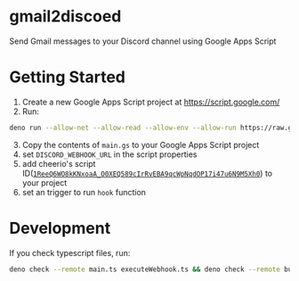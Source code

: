 # gmail2discoed

Send Gmail messages to your Discord channel using Google Apps Script

# Getting Started

1. Create a new Google Apps Script project at https://script.google.com/
2. Run:

```bash
deno run --allow-net --allow-read --allow-env --allow-run https://raw.githubusercontent.com/takker99/gmail2discord/main/build.ts > main.gs
```

3. Copy the contents of `main.gs` to your Google Apps Script project
4. set `DISCORD_WEBHOOK_URL` in the script properties
5. add cheerio's script
   ID([`1ReeQ6WO8kKNxoaA_O0XEQ589cIrRvEBA9qcWpNqdOP17i47u6N9M5Xh0`](https://github.com/tani/cheeriogs?tab=readme-ov-file#adding-the-library-to-your-project))
   to your project
6. set an trigger to run `hook` function

# Development

If you check typescript files, run:

```bash
deno check --remote main.ts executeWebhook.ts && deno check --remote build.ts deps/*.ts
```
